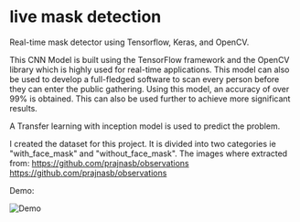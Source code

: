 # live mask detection

Real-time mask detector using Tensorflow, Keras, and OpenCV. 

This CNN Model is built using the TensorFlow framework and the OpenCV library which is highly used for real-time applications. This model can also be used to develop a full-fledged software to scan every person before they can enter the public gathering. Using this model, an accuracy of over 99% is obtained. This can also be used further to achieve more significant results.

A Transfer learning with inception model is used to predict the problem.

I created the dataset for this project. It is divided into two categories ie "with_face_mask" and "without_face_mask". The images where extracted from:
https://github.com/prajnasb/observations
https://github.com/prajnasb/observations

Demo:

![Demo](https://github.com/nikhil1102/livemaskdetection/blob/master/WhatsApp-Video-2020-07-22-at-209.gif)
